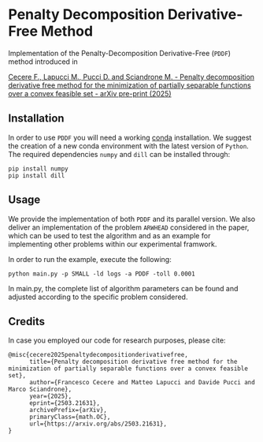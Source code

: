 # Penalty Decomposition Derivative-Free Method

Implementation of the Penalty-Decomposition Derivative-Free (```PDDF```) method introduced in 

[Cecere F., Lapucci M., Pucci D. and Sciandrone M. - Penalty decomposition derivative free method for  the minimization of partially separable functions over a convex feasible set - arXiv pre-print (2025)](https://arxiv.org/abs/2503.21631)

## Installation
In order to use ```PDDF``` you will need a working [conda](https://docs.conda.io/projects/conda/en/latest/index.html) installation. We suggest the creation of a new conda environment with the latest version of ```Python```. The required dependencies ```numpy``` and ```dill``` can be installed through:
```
pip install numpy
pip install dill
```

## Usage
We provide the implementation of both ```PDDF``` and its parallel version. We also deliver an implementation of the problem ```ARWHEAD``` considered in the paper, which can be used to test the algorithm and as an example for implementing other problems within our experimental framwork.

In order to run the example, execute the following:
```
python main.py -p SMALL -ld logs -a PDDF -toll 0.0001 
```
In main.py, the complete list of algorithm parameters can be found and adjusted according to the specific problem considered. 

## Credits
In case you employed our code for research purposes, please cite:

```
@misc{cecere2025penaltydecompositionderivativefree,
      title={Penalty decomposition derivative free method for the minimization of partially separable functions over a convex feasible set}, 
      author={Francesco Cecere and Matteo Lapucci and Davide Pucci and Marco Sciandrone},
      year={2025},
      eprint={2503.21631},
      archivePrefix={arXiv},
      primaryClass={math.OC},
      url={https://arxiv.org/abs/2503.21631}, 
}
```
